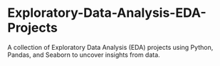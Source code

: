 # Exploratory-Data-Analysis-EDA-Projects
A collection of Exploratory Data Analysis (EDA) projects using Python, Pandas, and Seaborn to uncover insights from data.
